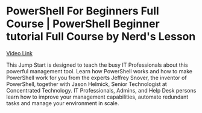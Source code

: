 # PowerShell For Beginners Full Course | PowerShell Beginner tutorial Full Course by Nerd's Lesson

[Video Link](https://youtu.be/UVUd9_k9C6A)

This Jump Start is designed to teach the busy IT Professionals about this powerful management tool. Learn how PowerShell works and how to make PowerShell work for you from the experts Jeffrey Snover, the inventor of PowerShell, together with Jason Helmick, Senior Technologist at Concentrated Technology. IT Professionals, Admins, and Help Desk persons learn how to improve your management capabilities, automate redundant tasks and manage your environment in scale.
